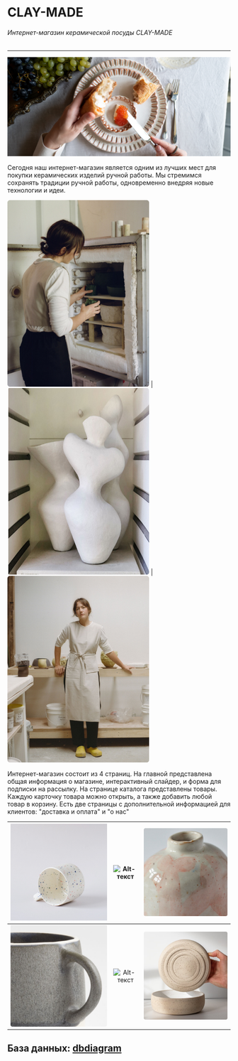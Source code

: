# CLAY-MADE

###### Интернет-магазин керамической посуды CLAY-MADE
____
![Alt-текст](polls/static/img/slide2.png)


Сегодня наш интернет-магазин является одним из лучших мест для покупки керамических изделий ручной работы. Мы стремимся сохранять традиции ручной работы, одновременно внедряя новые технологии и идеи.


<img src="polls/static/img/about2.png" width="320" height="420"> | <img src="polls/static/img/about3.png" width="320" height="420"> | <img src="polls/static/img/about4.png" width="320" height="420">


Интернет-магазин состоит из 4 страниц. На главной представлена общая информация о магазине, интерактивный слайдер, и форма для подписки на рассылку. На странице каталога представлены товары. Каждую карточку товара можно открыть, а также добавить любой товар в корзину. Есть две страницы с дополнительной информацией для клиентов: "доставка и оплата" и "о нас"

| ![Alt-текст](polls/static/img/item3_3.png) | ![Alt-текст](polls/static/img/favicon.ico) | ![Alt-текст](polls/static/img/item12_2.png) |
|--------------------------------------------|:--------------------------------:|--------------------------------------------:|
| ![Alt-текст](polls/static/img/item6_2.png) |           ![Alt-текст](polls/static/img/favicon.ico)     |  ![Alt-текст](polls/static/img/item7_4.png) |

## База данных: [dbdiagram](https://dbdiagram.io/d/644eaf35dca9fb07c4485186)
